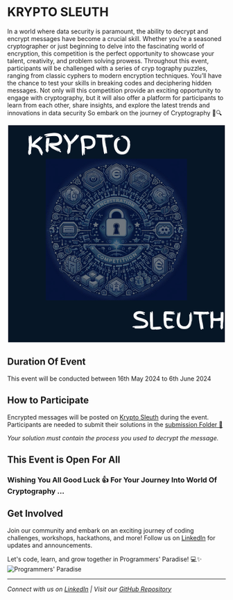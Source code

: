 # KRYPTO SLEUTH

 In a world where data security is paramount, the ability to decrypt and encrypt
 messages have become a crucial skill. Whether you’re a seasoned cryptographer or
 just beginning to delve into the fascinating world of encryption, this competition
 is the perfect opportunity to showcase your talent, creativity, and problem
solving prowess.
 Throughout this event, participants will be challenged with a series of cryp
tography puzzles, ranging from classic cyphers to modern encryption techniques.
 You’ll have the chance to test your skills in breaking codes and deciphering hidden
 messages.
 Not only will this competition provide an exciting opportunity to engage
 with cryptography, but it will also offer a platform for participants to learn
 from each other, share insights, and explore the latest trends and innovations
 in data security
So embark on the journey of Cryptography 📜🔍
<p align="center">
  <img src="https://github.com/left01205/Assets/blob/main/Event_logo_cryptography.png">
</p>


## Duration Of Event
This event will be conducted between 16th May 2024 to 6th June 2024

## How to Participate 
Encrypted messages will be posted on [Krypto Sleuth](https://github.com/Programmers-Paradise/Krypto_Sleuth) during the event.
Participants are needed to submit their solutions in the [submission Folder 📂](https://github.com/Programmers-Paradise/Krypto_Sleuth/tree/main/Submissions)

*_Your solution must contain the process you used to decrypt the message._*

## This Event is Open For All

### Wishing You All Good Luck 👍 For Your Journey Into World Of Cryptography ...



## Get Involved

Join our community and embark on an exciting journey of coding challenges, workshops, hackathons, and more! Follow us on [LinkedIn](https://www.linkedin.com/company/programmers-paradise-csvtu/) for updates and announcements.

Let's code, learn, and grow together in Programmers' Paradise! 💻✨
![Programmers' Paradise](https://github.com/Programmers-Paradise/Member-Selection-Test/blob/main/6613a282ad4b8.jpg)

---

*Connect with us on [LinkedIn](https://www.linkedin.com/company/programmers-paradise-csvtu/) | Visit our [GitHub Repository](https://github.com/Programmers-Paradise)*
